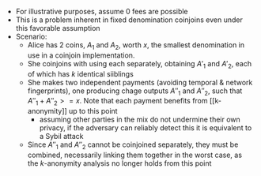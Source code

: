 - For illustrative purposes, assume 0 fees are possible
- This is a problem inherent in fixed denomination coinjoins even under this favorable assumption
- Scenario:
	- Alice has 2 coins, $A_1$ and $A_2$, worth $x$, the smallest denomination in use in a coinjoin implementation.
	- She coinjoins with using each separately, obtaining $A'_1$ and $A'_2$, each of which has $k$ identical siiblings
	- She makes two independent payments (avoiding temporal & network fingerprints), one producing chage outputs $A''_1$ and $A''_2$, such that $A''_1 + A''_2 >= x$. Note that each payment benefits from [[k-anonymity]] up to this point
		- assuming other parties in the mix do not undermine their own privacy, if the adversary can reliably detect this it is equivalent to a Sybil attack
	- Since $A''_1$ and $A''_2$ cannot be coinjoined separately, they must be combined, necessarily linking them together in the worst case, as the $k$-anonymity analysis no longer holds from this point